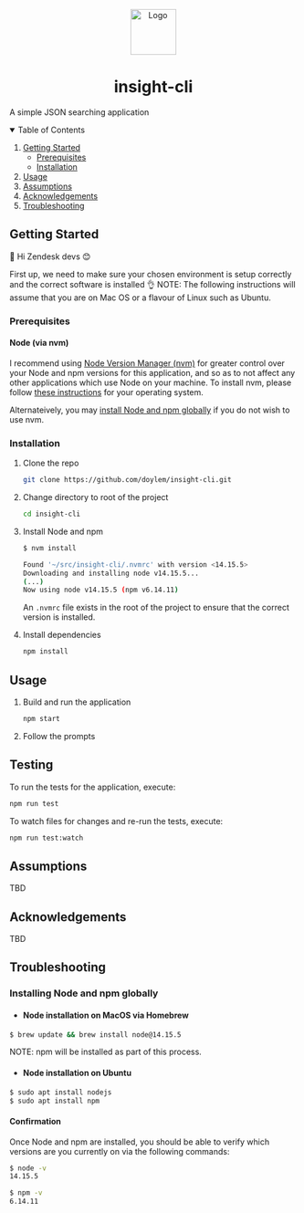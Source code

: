 <p align="center">
  <img src="https://cdn.iconscout.com/icon/free/png-256/zendesk-282559.png" alt="Logo" width="80" height="80">
  <h1 align="center">insight-cli</h1>
  <p>A simple JSON searching application</p>
</p>

<!-- TABLE OF CONTENTS -->
<details open="open">
  <summary>Table of Contents</summary>
  <ol>
    <li>
      <a href="#getting-started">Getting Started</a>
      <ul>
        <li><a href="#prerequisites">Prerequisites</a></li>
        <li><a href="#installation">Installation</a></li>
      </ul>
    </li>
    <li><a href="#usage">Usage</a></li>
    <li><a href="#assumptions">Assumptions</a></li>
    <li><a href="#acknowledgements">Acknowledgements</a></li>
    <li><a href="#troubleshooting">Troubleshooting</a></li>
  </ol>
</details>

## Getting Started

👋 Hi Zendesk devs 😊

First up, we need to make sure your chosen environment is setup correctly and the correct software is installed 👌
NOTE: The following instructions will assume that you are on Mac OS or a flavour of Linux such as Ubuntu.

### Prerequisites

#### Node (via nvm)

I recommend using [Node Version Manager (nvm)][nvm] for greater control over your Node and npm versions for this application, and so as to not affect any other applications which use Node on your machine. To install nvm, please follow [these instructions][installing-nvm] for your operating system.

Alternateively, you may [install Node and npm globally](#installing-node-and-npm-globally) if you do not wish to use nvm.

### Installation

1. Clone the repo

   ```sh
   git clone https://github.com/doylem/insight-cli.git
   ```

1. Change directory to root of the project

   ```sh
   cd insight-cli
   ```

1. Install Node and npm

   ```sh
   $ nvm install

   Found '~/src/insight-cli/.nvmrc' with version <14.15.5>
   Downloading and installing node v14.15.5...
   (...)
   Now using node v14.15.5 (npm v6.14.11)
   ```

   An `.nvmrc` file exists in the root of the project to ensure that the correct version is installed.

1. Install dependencies

   ```sh
   npm install
   ```

## Usage

1. Build and run the application

   ```sh
   npm start
   ```

1. Follow the prompts

## Testing

To run the tests for the application, execute:

```sh
npm run test
```

To watch files for changes and re-run the tests, execute:

```sh
npm run test:watch
```

## Assumptions

TBD

## Acknowledgements

TBD

## Troubleshooting

### Installing Node and npm globally

- #### Node installation on MacOS via Homebrew

```sh
$ brew update && brew install node@14.15.5
```

NOTE: npm will be installed as part of this process.

- #### Node installation on Ubuntu

```sh
$ sudo apt install nodejs
$ sudo apt install npm
```

#### Confirmation

Once Node and npm are installed, you should be able to verify which versions are you currently on via the following commands:

```sh
$ node -v
14.15.5

$ npm -v
6.14.11
```

<!-- LINKS -->

[nvm]: https://github.com/nvm-sh/nvm
[installing-nvm]: https://github.com/nvm-sh/nvm#installing-and-updating
